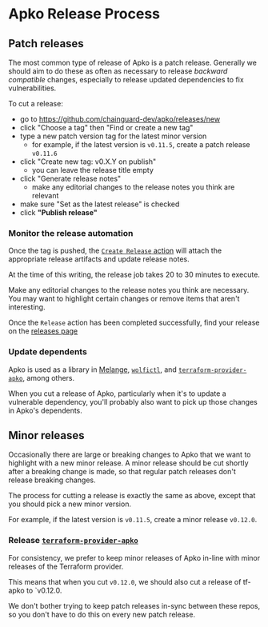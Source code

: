 # Apko Release Process

## Patch releases

The most common type of release of Apko is a patch release. Generally we should aim to do these as often as necessary to release _backward compatible_ changes, especially to release updated dependencies to fix vulnerabilities.

To cut a release:
- go to https://github.com/chainguard-dev/apko/releases/new
- click "Choose a tag" then "Find or create a new tag"
- type a new patch version tag for the latest minor version
  - for example, if the latest version is `v0.11.5`, create a patch release `v0.11.6`
- click "Create new tag: v0.X.Y on publish"
  - you can leave the release title empty
- click "Generate release notes"
  - make any editorial changes to the release notes you think are relevant
- make sure "Set as the latest release" is checked
- click **"Publish release"**

### Monitor the release automation

Once the tag is pushed, the [`Create Release` action](https://github.com/chainguard-dev/apko/actions/workflows/release.yaml)
will attach the appropriate release artifacts and update release notes.

At the time of this writing, the release job takes 20 to 30 minutes to execute.

Make any editorial changes to the release notes you think are necessary.
You may want to highlight certain changes or remove items that aren't interesting.

Once the `Release` action has been completed successfully, find your release on
the [releases page](https://github.com/chainguard-dev/apko/releases)

### Update dependents

Apko is used as a library in [Melange](https://github.com/chainguard-dev/melange), [`wolfictl`](https://wolfi.dev/wolifctl), and [`terraform-provider-apko`](https://github.com/chainguard-dev/terraform-provider-apko), among others.

When you cut a release of Apko, particularly when it's to update a vulnerable dependency, you'll probably also want to pick up those changes in Apko's dependents.

## Minor releases

Occasionally there are large or breaking changes to Apko that we want to highlight with a new minor release.
A minor release should be cut shortly after a breaking change is made, so that regular patch releases don't release breaking changes.

The process for cutting a release is exactly the same as above, except that you should pick a new minor version.

For example, if the latest version is `v0.11.5`, create a minor release `v0.12.0`.

### Release [`terraform-provider-apko`](https://github.com/chainguard-dev/terraform-provider-apko)

For consistency, we prefer to keep minor releases of Apko in-line with minor releases of the Terraform provider.

This means that when you cut `v0.12.0`, we should also cut a release of tf-apko to `v0.12.0.

We don't bother trying to keep patch releases in-sync between these repos, so you don't have to do this on every new patch release.
